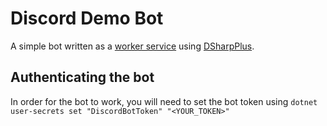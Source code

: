 # Discord Demo Bot
A simple bot written as a [worker service](https://learn.microsoft.com/en-us/dotnet/core/extensions/workers) using [DSharpPlus](https://dsharpplus.github.io).

## Authenticating the bot
In order for the bot to work, you will need to set the bot token using `dotnet user-secrets set "DiscordBotToken" "<YOUR_TOKEN>"`